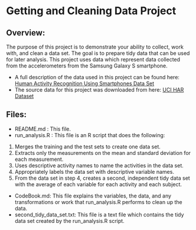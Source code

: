 # Getting and Cleaning Data Project

## Overview:
The purpose of this project is to demonstrate your ability to collect, work with, and clean a data set. The goal is to prepare tidy data that can be used for later analysis.
This project uses data which represent data collected from the accelerometers from the Samsung Galaxy S smartphone.
* A full description of the data used in this project can be found here:
<a href="http://archive.ics.uci.edu/ml/datasets/Human+Activity+Recognition+Using+Smartphones">Human Activity Recognition Using Smartphones Data Set </a>
* The source data for this project was downloaded from here:
<a href="https://d396qusza40orc.cloudfront.net/getdata%2Fprojectfiles%2FUCI%20HAR%20Dataset.zip">UCI HAR Dataset </a>

## Files:
* README.md : This file.
* run_analysis.R : This file is an R script that does the following:
1.	Merges the training and the test sets to create one data set.
2.	Extracts only the measurements on the mean and standard deviation for each measurement.
3.	Uses descriptive activity names to name the activities in the data set.
4.	Appropriately labels the data set with descriptive variable names.
5.	From the data set in step 4, creates a second, independent tidy data set with the average of each variable for each activity and each subject.
* CodeBook.md: This file explains the variables, the data, and any transformations or work that run_analysis.R performs to clean up the data.
* second_tidy_data_set.txt: This file is a text file which contains the tidy data set created by the run_analysis.R script.
